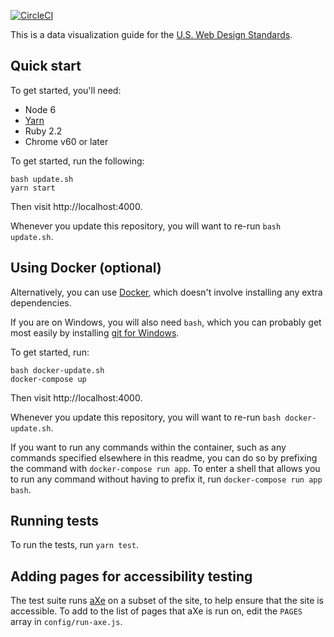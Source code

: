 [![CircleCI](https://circleci.com/gh/18F/uswds-data.svg?style=svg)](https://circleci.com/gh/18F/uswds-data)

This is a data visualization guide for the [U.S. Web Design Standards][].

## Quick start

To get started, you'll need:

* Node 6
* [Yarn][]
* Ruby 2.2
* Chrome v60 or later

To get started, run the following:

```
bash update.sh
yarn start
```

Then visit http://localhost:4000.

Whenever you update this repository, you will want to
re-run `bash update.sh`.

## Using Docker (optional)

Alternatively, you can use [Docker][], which doesn't involve installing
any extra dependencies.

If you are on Windows, you will also need `bash`, which you can probably
get most easily by installing [git for Windows][].

To get started, run:

```
bash docker-update.sh
docker-compose up
```

Then visit http://localhost:4000.

Whenever you update this repository, you will want to
re-run `bash docker-update.sh`.

If you want to run any commands within the container, such as
any commands specified elsewhere in this readme, you can do so
by prefixing the command with `docker-compose run app`. To enter
a shell that allows you to run any command without having to
prefix it, run `docker-compose run app bash`.

## Running tests

To run the tests, run `yarn test`.

## Adding pages for accessibility testing

The test suite runs [aXe][] on a subset of the site, to help ensure that
the site is accessible. To add to the list of pages that aXe is run on,
edit the `PAGES` array in `config/run-axe.js`.

[U.S. Web Design Standards]: https://standards.usa.gov/
[Docker]: https://www.docker.com/community-edition
[git for Windows]: https://git-for-windows.github.io/
[Yarn]: https://yarnpkg.com/en/
[aXe]: https://axe-core.org/
